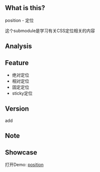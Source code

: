 ## What is this?
position - 定位

这个submodule是学习有关CSS定位相关的内容

## Analysis

## Feature
- 绝对定位
- 相对定位
- 固定定位
- sticky定位

## Version
add
## Note

## Showcase

打开Demo: [position](https://sialvsic.github.io/css-demo/position/index.html)
